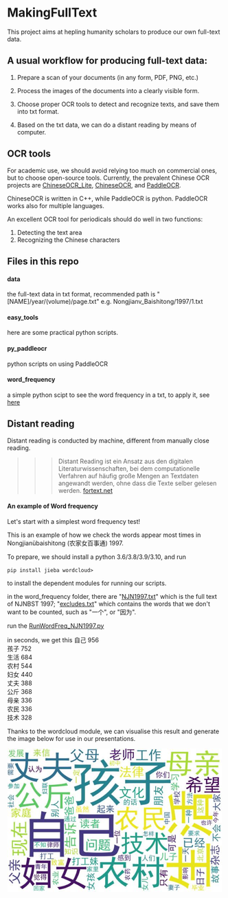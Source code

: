# MakingFullText


This project aims at hepling humanity scholars to produce our own full-text data.

## A usual workflow for producing full-text data:

1. Prepare a scan of your documents (in any form, PDF, PNG, etc.)

2. Process the images of the documents into a clearly visible form.

3. Choose proper OCR tools to detect and recognize texts, and save them into txt format.

4. Based on the txt data, we can do a distant reading by means of computer.

## OCR tools
For academic use, we should avoid relying too much on commercial ones, but to choose open-source tools. Currently, the prevalent Chinese OCR projects are [ChineseOCR_Lite](https://github.com/DayBreak-u/chineseocr_lite), [ChineseOCR](https://github.com/chineseocr/chineseocr), and [PaddleOCR](https://github.com/PaddlePaddle/PaddleOCR).

ChineseOCR is written in C++, while PaddleOCR is python. PaddleOCR works also for multiple languages.

An excellent OCR tool for periodicals should do well in two functions:
1. Detecting the text area
2. Recognizing the Chinese characters

## Files in this repo
#### data
the full-text data in txt format, recommended path is " \[NAME\]/year/(volume)/page.txt" e.g. Nongjianv_Baishitong/1997/1.txt

#### easy_tools
here are some practical python scripts.

#### py_paddleocr
python scripts on using PaddleOCR

#### word_frequency
a simple python scipt to see the word frequency in a txt, to apply it, see [here]("#4.1")

## Distant reading
Distant reading is conducted by machine, different from manually close reading.
>>>Distant Reading ist ein Ansatz aus den digitalen Literaturwissenschaften, bei dem computationelle Verfahren auf häufig große Mengen an Textdaten angewandt werden, ohne dass die Texte selber gelesen werden. [fortext.net](https://fortext.net/ueber-fortext/glossar/distant-reading#:~:text=Distant%20Reading%20ist%20ein%20Ansatz,die%20Texte%20selber%20gelesen%20werden.&text=Als%20Gegenbegriff%20zu%20Close%20Reading,Franco%20Moretti%20(2000)%20gepr%C3%A4gt.)
>>>

#### An example of Word frequency
<a name="4.1"></a>
Let's start with a simplest word frequency test!

This is an example of how we check the words appear most times in Nongjianübaishitong (农家女百事通) 1997.

To prepare, we should install a python 3.6/3.8/3.9/3.10, and run
```shell
pip install jieba wordcloud>
```
to install the dependent modules for running our scripts.

in the word_frequency folder, there are 
"[NJN1997.txt](https://github.com/xiejia1995/MakingFullText/blob/main/word_frequency/NJN1997.txt)" which is the full text of NJNBST 1997;
"[excludes.txt](https://github.com/xiejia1995/MakingFullText/blob/main/word_frequency/excludes.txt)" which contains the words that we don't want to be counted, such as "一个", or "因为".

run the [RunWordFreq_NJN1997.py](https://github.com/xiejia1995/MakingFullText/blob/main/word_frequency/RunWordFreq_NJN1997.py)

in seconds, we get this 
自己          956  
孩子          752  
生活          684  
农村          544  
妇女          440  
丈夫          388  
公斤          368  
母亲          336  
农民          336  
技术          328  

Thanks to the wordcloud module, we can visualise this result and generate the image below for use in our presentations.

<img src="./word_frequency/wordcloudNJN1997_Sample.jpg" align="middle" width = "500"/>


   
